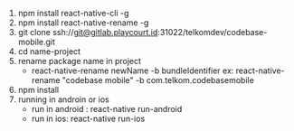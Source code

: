 1. npm install react-native-cli -g
2. npm install react-native-rename -g
3. git clone ssh://git@gitlab.playcourt.id:31022/telkomdev/codebase-mobile.git
4. cd name-project
5. rename package name in project
    - react-native-rename newName -b bundleIdentifier
        ex: react-native-rename "codebase mobile" -b com.telkom.codebasemobile
6. npm install
7. running in androin or ios
    - run in android : react-native run-android
    - run in ios: react-native run-ios